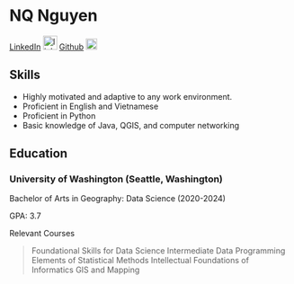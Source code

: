 # NQ Nguyen

[LinkedIn](https://www.linkedin.com/in/quang-nguyen-b74210224/) <img src="https://icon-library.com/images/official-linkedin-icon-png/official-linkedin-icon-png-13.jpg" alt="linkedin icon" width="25">
[Github](https://github.com/qnn16) <img src="https://cdn-icons-png.flaticon.com/512/25/25231.png" alt="github icon" width="20">
## Skills

- Highly motivated and adaptive to any work environment.
- Proficient in English and Vietnamese
- Proficient in Python
- Basic knowledge of Java, QGIS, and computer networking

## Education

### University of Washington (Seattle, Washington)

Bachelor of Arts in Geography: Data Science (2020-2024)

GPA: 3.7

Relevant Courses
>Foundational Skills for Data Science
>Intermediate Data Programming
>Elements of Statistical Methods
>Intellectual Foundations of Informatics
>GIS and Mapping

[University of Washington]: http://www.uw.edu

